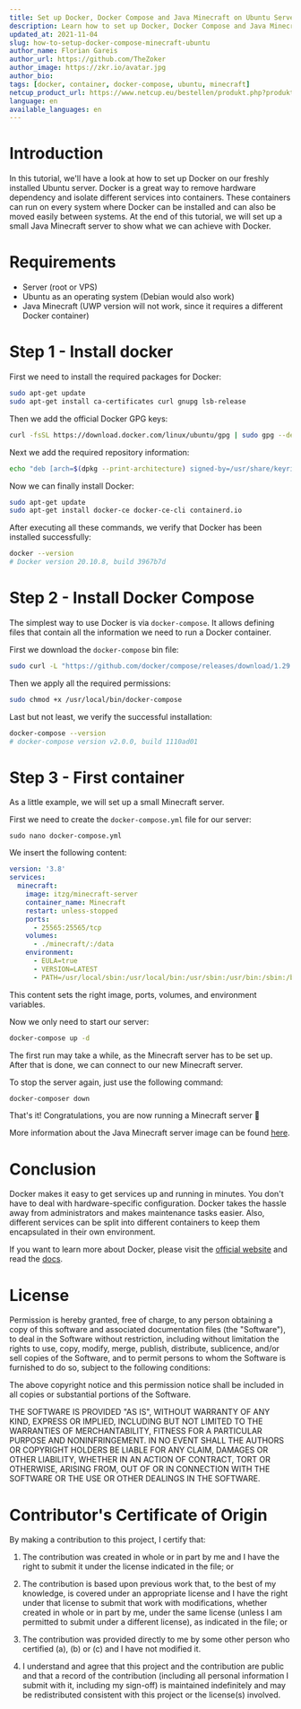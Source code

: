 ```yaml
---
title: Set up Docker, Docker Compose and Java Minecraft on Ubuntu Servers
description: Learn how to set up Docker, Docker Compose and Java Minecraft on Ubuntu servers.
updated_at: 2021-11-04
slug: how-to-setup-docker-compose-minecraft-ubuntu
author_name: Florian Gareis
author_url: https://github.com/TheZoker
author_image: https://zkr.io/avatar.jpg
author_bio: 
tags: [docker, container, docker-compose, ubuntu, minecraft]
netcup_product_url: https://www.netcup.eu/bestellen/produkt.php?produkt=2902
language: en
available_languages: en
---
```


# Introduction

In this tutorial, we'll have a look at how to set up Docker on our freshly installed Ubuntu server.
Docker is a great way to remove hardware dependency and isolate different services into containers.
These containers can run on every system where Docker can be installed and can also be moved easily between systems.
At the end of this tutorial, we will set up a small Java Minecraft server to show what we can achieve with Docker.

# Requirements

- Server (root or VPS)
- Ubuntu as an operating system (Debian would also work)
- Java Minecraft (UWP version will not work, since it requires a different Docker container)

# Step 1 - Install docker

First we need to install the required packages for Docker:

```bash
sudo apt-get update
sudo apt-get install ca-certificates curl gnupg lsb-release
```

Then we add the official Docker GPG keys:

```bash
curl -fsSL https://download.docker.com/linux/ubuntu/gpg | sudo gpg --dearmor -o /usr/share/keyrings/docker-archive-keyring.gpg
```

Next we add the required repository information:

```bash
echo "deb [arch=$(dpkg --print-architecture) signed-by=/usr/share/keyrings/docker-archive-keyring.gpg] https://download.docker.com/linux/ubuntu $(lsb_release -cs) stable" | sudo tee /etc/apt/sources.list.d/docker.list > /dev/null
```

Now we can finally install Docker:

```bash
sudo apt-get update
sudo apt-get install docker-ce docker-ce-cli containerd.io
```

After executing all these commands, we verify that Docker has been installed successfully:

```bash
docker --version
# Docker version 20.10.8, build 3967b7d
```

# Step 2 - Install Docker Compose

The simplest way to use Docker is via `docker-compose`. It allows defining files that contain all the information we need to run a Docker container.

First we download the `docker-compose` bin file:

```bash
sudo curl -L "https://github.com/docker/compose/releases/download/1.29.2/docker-compose-$(uname -s)-$(uname -m)" -o /usr/local/bin/docker-compose
```

Then we apply all the required permissions:

```bash
sudo chmod +x /usr/local/bin/docker-compose
```

Last but not least, we verify the successful installation:

```bash
docker-compose --version
# docker-compose version v2.0.0, build 1110ad01
```

# Step 3 - First container

As a little example, we will set up a small Minecraft server.

First we need to create the `docker-compose.yml` file for our server:

```
sudo nano docker-compose.yml
```

We insert the following content:

```yml
version: '3.8'
services:
  minecraft:
    image: itzg/minecraft-server
    container_name: Minecraft
    restart: unless-stopped
    ports:
      - 25565:25565/tcp
    volumes:
      - ./minecraft/:/data
    environment:
      - EULA=true
      - VERSION=LATEST
      - PATH=/usr/local/sbin:/usr/local/bin:/usr/sbin:/usr/bin:/sbin:/bin
```

This content sets the right image, ports, volumes, and environment variables.

Now we only need to start our server:

```bash
docker-compose up -d
```

The first run may take a while, as the Minecraft server has to be set up.
After that is done, we can connect to our new Minecraft server.

To stop the server again, just use the following command:

```bash
docker-composer down
```

That's it! Congratulations, you are now running a Minecraft server :tada:

More information about the Java Minecraft server image can be found [here](https://github.com/itzg/docker-minecraft-server/blob/master/README.md).

# Conclusion

Docker makes it easy to get services up and running in minutes. You don't have to deal with hardware-specific configuration. Docker takes the hassle away from administrators and makes maintenance tasks easier. Also, different services can be split into different containers to keep them encapsulated in their own environment.

If you want to learn more about Docker, please visit the [official website](https://www.docker.com/) and read the [docs](https://docs.docker.com/).

# License

Permission is hereby granted, free of charge, to any person obtaining a copy
of this software and associated documentation files (the "Software"), to deal
in the Software without restriction, including without limitation the rights
to use, copy, modify, merge, publish, distribute, sublicence, and/or sell
copies of the Software, and to permit persons to whom the Software is
furnished to do so, subject to the following conditions:

The above copyright notice and this permission notice shall be included in all
copies or substantial portions of the Software.

THE SOFTWARE IS PROVIDED "AS IS", WITHOUT WARRANTY OF ANY KIND, EXPRESS OR
IMPLIED, INCLUDING BUT NOT LIMITED TO THE WARRANTIES OF MERCHANTABILITY,
FITNESS FOR A PARTICULAR PURPOSE AND NONINFRINGEMENT. IN NO EVENT SHALL THE
AUTHORS OR COPYRIGHT HOLDERS BE LIABLE FOR ANY CLAIM, DAMAGES OR OTHER
LIABILITY, WHETHER IN AN ACTION OF CONTRACT, TORT OR OTHERWISE, ARISING FROM,
OUT OF OR IN CONNECTION WITH THE SOFTWARE OR THE USE OR OTHER DEALINGS IN THE
SOFTWARE.

# Contributor's Certificate of Origin

By making a contribution to this project, I certify that:

1.  The contribution was created in whole or in part by me and I have the right to submit it under the license indicated in the file; or

2.  The contribution is based upon previous work that, to the best of my knowledge, is covered under an appropriate license and I have the right under that license to submit that work with modifications, whether created in whole or in part by me, under the same license (unless I am permitted to submit under a different license), as indicated in the file; or

3.  The contribution was provided directly to me by some other person who certified (a), (b) or (c) and I have not modified it.

4.  I understand and agree that this project and the contribution are public and that a record of the contribution (including all personal information I submit with it, including my sign-off) is maintained indefinitely and may be redistributed consistent with this project or the license(s) involved.
